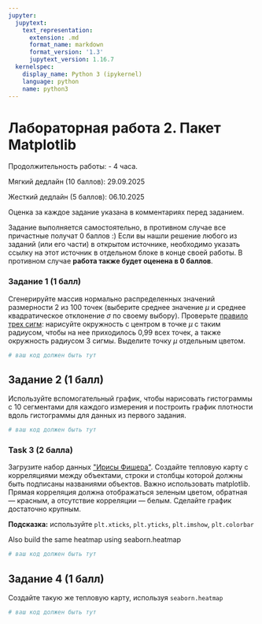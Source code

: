 ```yaml
---
jupyter:
  jupytext:
    text_representation:
      extension: .md
      format_name: markdown
      format_version: '1.3'
      jupytext_version: 1.16.7
  kernelspec:
    display_name: Python 3 (ipykernel)
    language: python
    name: python3
---
```


<!-- #region id="7247b8d4" -->
# Лабораторная работа 2. Пакет Matplotlib

Продолжительность работы: - 4 часа.

Мягкий дедлайн (10 баллов): 29.09.2025

Жесткий дедлайн (5 баллов): 06.10.2025


Оценка за каждое задание указана в комментариях перед заданием.

Задание выполняется самостоятельно, в противном случае все причастные получат 0 баллов :)
Если вы нашли решение любого из заданий (или его части) в открытом источнике, необходимо указать ссылку на этот источник в отдельном блоке в конце своей работы. 
В противном случае **работа также будет оценена в 0 баллов**.
<!-- #endregion -->

### Задание 1 (1 балл)

Сгенерируйте массив нормально распределенных значений размерности 2 из 100 точек (выберите среднее значение $\mu$ и среднее квадратическое отклонение $\sigma$ по своему выбору). 
Проверьте [правило трех сигм](https://ru.wikipedia.org/wiki/%D0%A1%D1%80%D0%B5%D0%B4%D0%BD%D0%B5%D0%BA%D0%B2%D0%B0%D0%B4%D1%80%D0%B0%D1%82%D0%B8%D1%87%D0%B5%D1%81%D0%BA%D0%BE%D0%B5_%D0%BE%D1%82%D0%BA%D0%BB%D0%BE%D0%BD%D0%B5%D0%BD%D0%B8%D0%B5#%D0%9F%D1%80%D0%B0%D0%B2%D0%B8%D0%BB%D0%BE_%D1%82%D1%80%D1%91%D1%85_%D1%81%D0%B8%D0%B3%D0%BC): нарисуйте окружность с центром в точке $\mu$ с таким радиусом, чтобы на нее приходилось 0,99 всех точек, а также окружность радиусом 3 сигмы. 
Выделите точку $\mu$ отдельным цветом.

```python
# ваш код должен быть тут
```

## Задание 2 (1 балл)

Используйте вспомогательный график, чтобы нарисовать гистограммы с 10 сегментами для каждого измерения и построить график плотности вдоль гистограммы для данных из первого задания.

```python executionInfo={"elapsed": 316, "status": "ok", "timestamp": 1694439806964, "user": {"displayName": "Sergey Korpachev", "userId": "09181340988160569540"}, "user_tz": -180} id="8f1ca529"
# ваш код должен быть тут
```

<!-- #region id="6e8398b0" -->
### Task 3 (2 балла)

Загрузите набор данных ["Ирисы Фишера"](https://ru.wikipedia.org/wiki/Ирисы_Фишера). 
Создайте тепловую карту с корреляциями между объектами, строки и столбцы которой должны быть подписаны названиями объектов. 
Важно использовать matplotlib. 
Прямая корреляция должна отображаться зеленым цветом, обратная &mdash; красным, а отсутствие корреляции &mdash; белым. 
Сделайте график достаточно крупным.

**Подсказка:** используйте `plt.xticks`, `plt.yticks`, `plt.imshow`, `plt.colorbar`

Also build the same heatmap using seaborn.heatmap
<!-- #endregion -->

```python id="b6414734"
# ваш код должен быть тут
```

## Задание 4 (1 балл)

Cоздайте такую же тепловую карту, используя `seaborn.heatmap`

```python executionInfo={"elapsed": 293, "status": "ok", "timestamp": 1694439821851, "user": {"displayName": "Sergey Korpachev", "userId": "09181340988160569540"}, "user_tz": -180} id="47f49efd"
# ваш код должен быть тут
```
